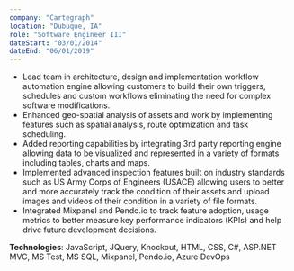 ```yaml
---
company: "Cartegraph"
location: "Dubuque, IA"
role: "Software Engineer III"
dateStart: "03/01/2014"
dateEnd: "06/01/2019"
---
```


- Lead team in architecture, design and implementation workflow automation engine allowing customers to build their own triggers, schedules and custom workflows eliminating the need for complex software modifications.
- Enhanced geo-spatial analysis of assets and work by implementing features such as spatial analysis, route optimization and task scheduling.
- Added reporting capabilities by integrating 3rd party reporting engine allowing data to be visualized and represented in a variety of formats including tables, charts and maps.
- Implemented advanced inspection features built on industry standards such as US Army Corps of Engineers (USACE) allowing users to better and more accurately track the condition of their assets and upload images and videos of their condition in a variety of file formats.
- Integrated Mixpanel and Pendo.io to track feature adoption, usage metrics to better measure key performance indicators (KPIs) and help drive future development decisions.

**Technologies**: JavaScript, JQuery, Knockout, HTML, CSS, C#, ASP.NET MVC, MS Test, MS SQL, Mixpanel, Pendo.io, Azure DevOps
